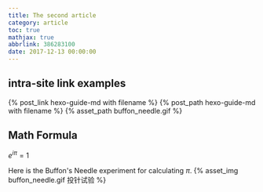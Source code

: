 ```yaml
---
title: The second article
category: article
toc: true
mathjax: true
abbrlink: 386283100
date: 2017-12-13 00:00:00
---
```


## intra-site link examples

{% post_link hexo-guide-md with filename %}
{% post_path hexo-guide-md with filename %}
{% asset_path buffon_needle.gif  %}

## Math Formula
$e^{i\pi}=1$

Here is the Buffon's Needle experiment for calculating $\pi$.
{% asset_img buffon_needle.gif 投针试验 %}
